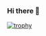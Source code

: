 ### Hi there 👋

[![trophy](https://github-profile-trophy.vercel.app/?username=alexm622)](https://github.com/ryo-ma/github-profile-trophy)
